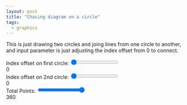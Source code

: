 ```yaml
---
layout: post
title: "Chasing diagram on a circle"
tags:
  - graphics
---
```


This is just drawing two circles and joing lines from one circle to another, and input parameter is just adjusting the index offset from 0 to connect.

<canvas id="circleCanvas" width="600" height="600"></canvas>
<div class="controls">
        <div class="control-container">
            <label for="aaaa">Index offset on first circle: </label>
            <input type="range" id="aaaa" name="aaaa" min="0" max="360" value="0">
            <div><span id="aaaaValue">0</span></div>
        </div>
        <div class="control-container">
            <label for="bbbb">Index offset on 2nd circle: </label>
            <input type="range" id="bbbb" name="bbbb" min="0" max="360" value="0">
            <div><span id="bbbbValue">0</span></div>
        </div>
        <div class="control-container">
            <label for="totalPoints">Total Points: </label>
            <input type="range" id="totalPoints" name="totalPoints" min="3" max="360" value="360">
            <div><span id="totalPointsValue">360</span></div>
        </div>
</div>

<script>
        const canvas = document.getElementById("circleCanvas");
        const ctx = canvas.getContext("2d");
        const centerX = canvas.width / 2;
        const centerY = canvas.height / 2;
        const radius = 250;

        // Get HTML elements for scrollbars and labels
        const aaaaSlider = document.getElementById('aaaa');
        const bbbbSlider = document.getElementById('bbbb');
        const totalPointsSlider = document.getElementById('totalPoints');
        const aaaaLabel = document.getElementById('aaaaValue');
        const bbbbLabel = document.getElementById('bbbbValue');
        const totalPointsLabel = document.getElementById('totalPointsValue');

        // Function to calculate the position of a point on the circumference
        function getPointOnCircle(angle, totalPoints) {
            const radian = (angle * Math.PI) / 180;
            const x = centerX + radius * Math.cos(radian);
            const y = centerY + radius * Math.sin(radian);
            return { x, y };
        }

        // Draw the circle
        function drawCircle() {
            ctx.clearRect(0, 0, canvas.width, canvas.height); // Clear the canvas
            ctx.beginPath();
            ctx.arc(centerX, centerY, radius, 0, 2 * Math.PI);
            ctx.stroke();
        }

        // Draw the lines based on the current slider values for all points
        function drawLinesForAllPoints() {
            const aaaaValue = parseInt(aaaaSlider.value);
            const bbbbValue = parseInt(bbbbSlider.value);
            const totalPoints = parseInt(totalPointsSlider.value);

            // Loop through all points based on totalPoints
            for (let i = 0; i < totalPoints; i++) {
                const pointAngle = (i * 360) / totalPoints; // Calculate angle for the ith point
                const point = getPointOnCircle(pointAngle, totalPoints); // Current point

                const pointAAAAIndex = (i + aaaaValue) % totalPoints;  // Index for point AAAA
                const pointAAAAAngle = (pointAAAAIndex * 360) / totalPoints;  // Angle for point AAAA
                const pointAAAA = getPointOnCircle(pointAAAAAngle, totalPoints);  // Point AAAA

                const pointBBBBIndex = (i + bbbbValue) % totalPoints;  // Index for point BBBB
                const pointBBBBAngle = (pointBBBBIndex * 360) / totalPoints;  // Angle for point BBBB
                const pointBBBB = getPointOnCircle(pointBBBBAngle, totalPoints);  // Point BBBB

                // Draw the first line from current point to point AAAA
                ctx.beginPath();
                ctx.moveTo(point.x, point.y);
                ctx.lineTo(pointAAAA.x, pointAAAA.y);
                ctx.strokeStyle = 'blue';
                ctx.stroke();

                // Draw the second line from point AAAA to point BBBB
                ctx.beginPath();
                ctx.moveTo(pointAAAA.x, pointAAAA.y);
                ctx.lineTo(pointBBBB.x, pointBBBB.y);
                ctx.strokeStyle = 'red';
                ctx.stroke();
            }
        }

        // Initial draw
        drawCircle();
        drawLinesForAllPoints();

        // Update the labels to show the current value of sliders
        function updateLabels() {
            aaaaLabel.textContent = aaaaSlider.value;
            bbbbLabel.textContent = bbbbSlider.value;
            totalPointsLabel.textContent = totalPointsSlider.value;
        }

        // Add event listeners for the scrollbars
        aaaaSlider.addEventListener('input', function () {
            updateLabels();
            drawCircle();
            drawLinesForAllPoints();
        });

        bbbbSlider.addEventListener('input', function () {
            updateLabels();
            drawCircle();
            drawLinesForAllPoints();
        });

        totalPointsSlider.addEventListener('input', function () {
            updateLabels();
            const totalPoints = parseInt(totalPointsSlider.value);
            aaaaSlider.max = totalPoints;
            bbbbSlider.max = totalPoints;
            drawCircle();
            drawLinesForAllPoints();
        });

</script>
